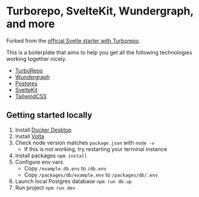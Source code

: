 # Turborepo, SvelteKit, Wundergraph, and more

Forked from the [official Svelte starter with Turborepo](https://vercel.com/templates/svelte/turborepo-sveltekit-starter).

This is a boilerplate that aims to help you get all the following technologies working together nicely.

- [TurboRepo](https://turborepo.org/)
- [Wundergraph](https://wundergraph.com/)
- [Postgres](https://www.postgresql.org/)
- [SvelteKit](https://kit.svelte.dev)
- [TailwindCSS](https://tailwindcss.com/)

## Getting started locally

1. Install [Docker Desktop](https://docs.docker.com/compose/install)
2. Install [Volta](https://volta.sh/)
3. Check node version matches `package.json` with `node -v`
   - If this is not working, try restarting your terminal instance
4. Install packages `npm install`
5. Configure env vars
   - Copy `/example.db.env` to `/db.env`
   - Copy `/packages/db/example.env` to `/packages/db/.env`
6. Launch local Postgres database `npm run db:up`
7. Run project `npm run dev`
